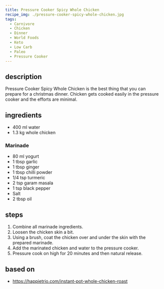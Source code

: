 ```yaml
---
title: Pressure Cooker Spicy Whole Chicken
recipe_img: ./pressure-cooker-spicy-whole-chicken.jpg
tags:
  - Carnivore
  - Chicken
  - Dinner
  - World Foods
  - Keto
  - Low Carb
  - Paleo
  - Pressure Cooker
---
```


## description

Pressure Cooker Spicy Whole Chicken is the best thing that you can prepare for a christmas dinner. Chicken gets cooked easily in the pressure cooker and the efforts are minimal.

## ingredients

- 400 ml water
- 1.3 kg whole chicken

### Marinade

- 80 ml yogurt
- 1 tbsp garlic
- 1 tbsp ginger
- 1 tbsp chilli powder
- 1/4 tsp turmeric
- 2 tsp garam masala
- 1 tsp black pepper
- Salt
- 2 tbsp oil

## steps

1. Combine all marinade ingredients.
2. Loosen the chicken skin a bit.
3. Using a brush, coat the chicken over and under the skin with the prepared marinade.
4. Add the marinated chicken and water to the pressure cooker.
5. Pressure cook on high for 20 minutes and then natural release.

## based on

- https://happietrio.com/instant-pot-whole-chicken-roast
